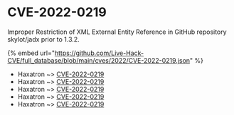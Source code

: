 # CVE-2022-0219

Improper Restriction of XML External Entity Reference in GitHub repository skylot/jadx prior to 1.3.2.

{% embed url="https://github.com/Live-Hack-CVE/full_database/blob/main/cves/2022/CVE-2022-0219.json" %}


* Haxatron ~> [CVE-2022-0219](https://www.alice-snow.ru/2022/database/cve-2022-0219/cve-2022-0219-haxatron)
* Haxatron ~> [CVE-2022-0219](https://www.alice-snow.ru/2022/database/cve-2022-0219/cve-2022-0219-haxatron)
* Haxatron ~> [CVE-2022-0219](https://www.alice-snow.ru/2022/database/cve-2022-0219/cve-2022-0219-haxatron)
* Haxatron ~> [CVE-2022-0219](https://www.alice-snow.ru/2022/database/cve-2022-0219/cve-2022-0219-haxatron)
* Haxatron ~> [CVE-2022-0219](https://www.alice-snow.ru/2022/database/cve-2022-0219/cve-2022-0219-haxatron)